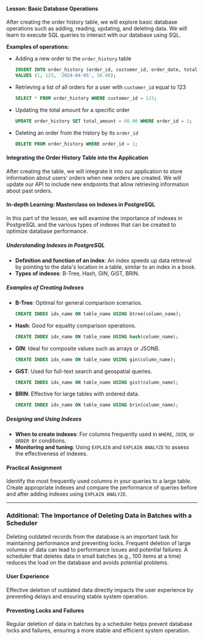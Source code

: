 #### Lesson: Basic Database Operations

After creating the order history table, we will explore basic database operations such as adding, reading, updating, and deleting data. We will learn to execute SQL queries to interact with our database using SQL.

**Examples of operations:**
- Adding a new order to the `order_history` table
  ```sql
  INSERT INTO order_history (order_id, customer_id, order_date, total_amount)
  VALUES (1, 123, '2024-04-05', 50.00);
  ```

- Retrieving a list of all orders for a user with `customer_id` equal to 123
  ```sql
  SELECT * FROM order_history WHERE customer_id = 123;
  ```

- Updating the total amount for a specific order
  ```sql
  UPDATE order_history SET total_amount = 60.00 WHERE order_id = 1;
  ```

- Deleting an order from the history by its `order_id`
  ```sql
  DELETE FROM order_history WHERE order_id = 1;
  ```

#### Integrating the Order History Table into the Application
After creating the table, we will integrate it into our application to store information about users' orders when new orders are created.
We will update our API to include new endpoints that allow retrieving information about past orders.

#### In-depth Learning: Masterclass on Indexes in PostgreSQL

In this part of the lesson, we will examine the importance of indexes in PostgreSQL and the various 
types of indexes that can be created to optimize database performance.

##### Understanding Indexes in PostgreSQL
- **Definition and function of an index**: An index speeds up data retrieval by pointing to the data's location in a table, similar to an index in a book.
- **Types of indexes**: B-Tree, Hash, GIN, GiST, BRIN.

##### Examples of Creating Indexes
- **B-Tree**: Optimal for general comparison scenarios.
  ```sql
  CREATE INDEX idx_name ON table_name USING btree(column_name);
  ```

- **Hash**: Good for equality comparison operations.
  ```sql
  CREATE INDEX idx_name ON table_name USING hash(column_name);
  ```

- **GIN**: Ideal for composite values such as arrays or JSONB.
  ```sql
  CREATE INDEX idx_name ON table_name USING gin(column_name);
  ```

- **GiST**: Used for full-text search and geospatial queries.
  ```sql
  CREATE INDEX idx_name ON table_name USING gist(column_name);
  ```

- **BRIN**: Effective for large tables with ordered data.
  ```sql
  CREATE INDEX idx_name ON table_name USING brin(column_name);
  ```

##### Designing and Using Indexes
- **When to create indexes**: For columns frequently used in `WHERE`, `JOIN`, or `ORDER BY` conditions.
- **Monitoring and tuning**: Using `EXPLAIN` and `EXPLAIN ANALYZE` to assess the effectiveness of indexes.

#### Practical Assignment

Identify the most frequently used columns in your queries to a large table. Create appropriate indexes and compare the performance of queries before and after adding indexes using `EXPLAIN ANALYZE`.

---

### Additional: The Importance of Deleting Data in Batches with a Scheduler

Deleting outdated records from the database is an important task for maintaining performance and preventing locks. Frequent deletion of large volumes of data can lead to performance issues and potential failures. A scheduler that deletes data in small batches (e.g., 100 items at a time) reduces the load on the database and avoids potential problems.

#### User Experience

Effective deletion of outdated data directly impacts the user experience by preventing delays and ensuring stable system operation.

#### Preventing Locks and Failures

Regular deletion of data in batches by a scheduler helps prevent database locks and failures, ensuring a more stable and efficient system operation.
